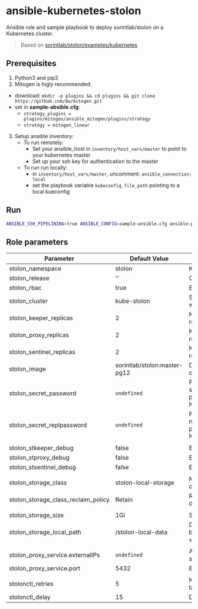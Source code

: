 # ansible-kubernetes-stolon

Ansible role and sample playbook to deploy sorintlab/stolon on a Kubernetes cluster.

> Based on [sorintlab/stolon/examples/kubernetes](https://github.com/sorintlab/stolon/tree/master/examples/kubernetes).

## Prerequisites
1. Python3 and pip3
2. Mitogen is higly recommended:
  - download: `mkdir -p plugins && cd plugins && git clone https://github.com/dw/mitogen.git`
  - set in **sample-absible.cfg**:
    - `strategy_plugins = plugins/mitogen/ansible_mitogen/plugins/strategy`
    - `strategy = mitogen_linear`
3. Setup ansible inventory:
    - To run remotely:
        - Set your ansible_host in `inventory/host_vars/master` to point to your kubernetes master
        - Set up your ssh key for authentication to the master
    - To run run locally:
        - in `inventory/host_vars/master`, uncomment: `ansible_connection: local`
        - set the playbook variable `kubeconfig_file_path` pointing to a local kueconfig

## Run
```bash
ANSIBLE_SSH_PIPELINING=true ANSIBLE_CONFIG=sample-ansible.cfg ansible-playbook sample-playbook.yml
```

## Role parameters

| Parameter                           | Default Value                | Description                                                                                                                     |
|-------------------------------------|------------------------------|---------------------------------------------------------------------------------------------------------------------------------|
| stolon_namespace                    | stolon                       | Kubernetes namespace                                                                                                            |
| stolon_release                      | ''                           | Optional prefix for stolon objetcs                                                                                              |
| stolon_rbac                         | true                         | Enable RBAC                                                                                                                     |
| stolon_cluster                      | kube-stolon                  | Stolon cluster name. Will be prefixed with `stolon_release`                                                                     |
| stolon_keeper_replicas              | 2                            | Number of keeper (statefulset) replicas                                                                                         |
| stolon_proxy_replicas               | 2                            | Number of proxy (deployment) replicas                                                                                           |
| stolon_sentinel_replicas            | 2                            | Number of sentinel (deployment) replicas                                                                                        |
| stolon_image                        | sorintlab/stolon:master-pg12 | Docker image for all stolon components                                                                                          |
| stolon_secret_password              | `undefined`                  | Password for `stolon` user. If not specified, a 15 length random password will be generated. Must NOT be base64 encoded.        |
| stolon_secret_replpassword          | `undefined`                  | Password for the replication user. If not specified, a 15 length random password will be generated. Must NOT be base64 encoded. |
| |
| stolon_stkeeper_debug               | false                        | Enable debug for keeper                                                                                                         |
| stolon_stproxy_debug                | false                        | Enable debug for proxy                                                                                                          |
| stolon_stsentinel_debug             | false                        | Enable debug for sentinel                                                                                                       |
| |
| stolon_storage_class                | stolon-local-storage         | Name of k8s storage class to be created/used                                                                                    |
| stolon_storage_class_reclaim_policy | Retain                       | Reclaim policy, overriding k8s default of `Delete`                                                                              |
| |
| stolon_storage_size                 | 1Gi                          | Size of the local PersistentVolume                                                                                              |
| stolon_storage_local_path           | /stolon-local-data           | Data directory. PostgreSQL data will be in `stolon_storage_local_path`/postgres                                                 |
| |
| stolon_proxy_service.externalIPs    | `undefined`                  | Array of IPs for exposing proxy-service                                                                                         |
| stolon_proxy_service.port           | 5432                         | External proxy port                                                                                                             |
| |
| stolonctl_retries                   | 5                            | Number of retries for the stolonctl task before giving up                                                                       |
| stolonctl_delay                     | 15                           | Delay between each retry                                                                                                        |
